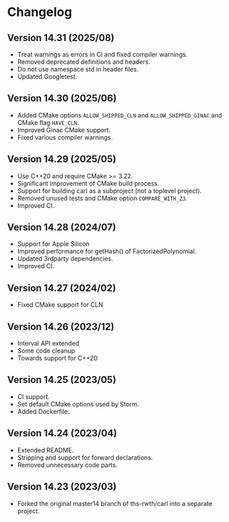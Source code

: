 Changelog
==============

## Version 14.31 (2025/08)
- Treat warnings as errors in CI and fixed compiler warnings.
- Removed deprecated definitions and headers.
- Do not use namespace std in header files.
- Updated Googletest.

## Version 14.30 (2025/06)
- Added CMake options `ALLOW_SHIPPED_CLN` and `ALLOW_SHIPPED_GINAC` and CMake flag `HAVE_CLN`.
- Improved Ginac CMake support.
- Fixed various compiler warnings.

## Version 14.29 (2025/05)
- Use C++20 and require CMake >= 3.22.
- Significant improvement of CMake build process.
- Support for building carl as a subproject (not a toplevel project).
- Removed unused tests and CMake option `COMPARE_WITH_Z3`.
- Improved CI.

## Version 14.28 (2024/07)
- Support for Apple Silicon
- Improved performance for getHash() of FactorizedPolynomial.
- Updated 3rdparty dependencies.
- Improved CI.

## Version 14.27 (2024/02)
- Fixed CMake support for CLN

## Version 14.26 (2023/12)
- Interval API extended
- Some code cleanup
- Towards support for C++20

## Version  14.25 (2023/05)
- CI support.
- Set default CMake options used by Storm.
- Added Dockerfile.

## Version  14.24 (2023/04)
- Extended README.
- Stripping and support for forward declarations.
- Removed unnecessary code parts.

## Version  14.23 (2023/03)
- Forked the original master14 branch of ths-rwth/carl into a separate project.
